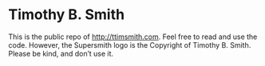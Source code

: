 # Timothy B. Smith

This is the public repo of http://ttimsmith.com. Feel free to read and use the code. However, the Supersmith logo is the Copyright of Timothy B. Smith. Please be kind, and don’t use it.